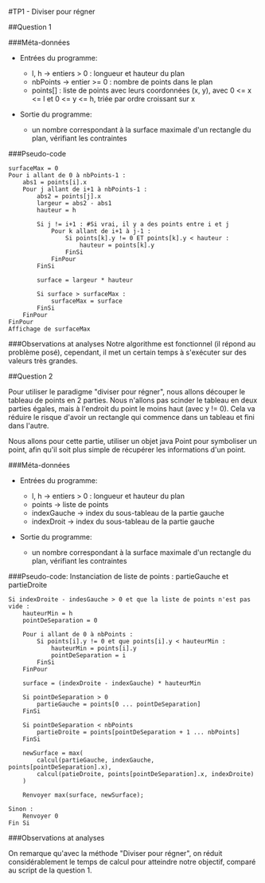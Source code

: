 #TP1 - Diviser pour régner

##Question 1

###Méta-données

* Entrées du programme:
    * l, h -> entiers > 0 : longueur et hauteur du plan
    * nbPoints -> entier >= 0 : nombre de points dans le plan
    * points[] : liste de points avec leurs coordonnées (x, y), avec 0 <= x <= l et 0 <= y <= h, triée par ordre croissant sur x

* Sortie du programme:
    * un nombre correspondant à la surface maximale d'un rectangle du plan, vérifiant les contraintes

###Pseudo-code

	surfaceMax = 0
	Pour i allant de 0 à nbPoints-1 :
		abs1 = points[i].x
		Pour j allant de i+1 à nbPoints-1 :
			abs2 = points[j].x
			largeur = abs2 - abs1
			hauteur = h
				
			Si j != i+1 : #Si vrai, il y a des points entre i et j
				Pour k allant de i+1 à j-1 :
					Si points[k].y != 0 ET points[k].y < hauteur :
						hauteur = points[k].y
					FinSi
				FinPour
			FinSi
	
			surface = largeur * hauteur

			Si surface > surfaceMax :
				surfaceMax = surface
			FinSi
		FinPour
	FinPour
	Affichage de surfaceMax
	
###Observations at analyses
Notre algorithme est fonctionnel (il répond au problème posé), cependant, il met un certain temps à s'exécuter sur des valeurs très grandes.

##Question 2

Pour utiliser le paradigme "diviser pour régner", nous allons découper le tableau de points en 2 parties. Nous n'allons pas scinder le tableau en deux parties égales, mais à l'endroit du point le moins haut (avec y != 0). Cela va réduire le risque d'avoir un rectangle qui commence dans un tableau et fini dans l'autre.

Nous allons pour cette partie, utiliser un objet java Point pour symboliser un point, afin qu'il soit plus simple de récupérer les informations d'un point.

###Méta-données

* Entrées du programme:
	* l, h -> entiers > 0 : longueur et hauteur du plan
    * points -> liste de points
    * indexGauche -> index du sous-tableau de la partie gauche
    * indexDroit -> index du sous-tableau de la partie gauche

* Sortie du programme:
    * un nombre correspondant à la surface maximale d'un rectangle du plan, vérifiant les contraintes

###Pseudo-code:
    Instanciation de liste de points : partieGauche et partieDroite
	
	Si indexDroite - indesGauche > 0 et que la liste de points n'est pas vide :
		hauteurMin = h
		pointDeSeparation = 0

		Pour i allant de 0 à nbPoints :
			Si points[i].y != 0 et que points[i].y < hauteurMin :
				hauteurMin = points[i].y
				pointDeSeparation = i
			FinSi
		FinPour

		surface = (indexDroite - indexGauche) * hauteurMin

		Si pointDeSeparation > 0
			partieGauche = points[0 ... pointDeSeparation]
		FinSi

		Si pointDeSeparation < nbPoints
			partieDroite = points[pointDeSeparation + 1 ... nbPoints]
		FinSi

		newSurface = max(
			calcul(partieGauche, indexGauche, points[pointDeSeparation].x),
			calcul(patieDroite, points[pointDeSeparation].x, indexDroite)
		)

		Renvoyer max(surface, newSurface);

	Sinon :
		Renvoyer 0
	Fin Si


###Observations at analyses

On remarque qu'avec la méthode "Diviser pour régner", on réduit considérablement le temps de calcul pour atteindre notre objectif, comparé au script de la question 1.
